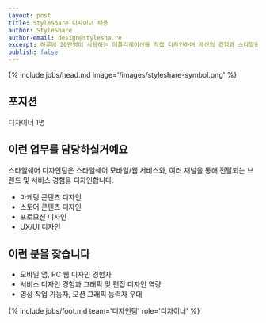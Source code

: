 ```yaml
---
layout: post
title: StyleShare 디자이너 채용
author: StyleShare
author-email: design@stylesha.re
excerpt: 하루에 20만명이 사용하는 어플리케이션을 직접 디자인하며 자신의 경험과 스타일을 녹여내보세요. 작지만 끈끈한 스타일쉐어 디자인팀은 언제든지 당신이 제안할 디자인에 귀기울이고 받아들일 준비가 되어있습니다. StyleShare와 함께 할 디자이너를 모십니다!
publish: false
---
```


{% include jobs/head.md image='/images/styleshare-symbol.png' %}

## 포지션

디자이너 1명


## 이런 업무를 담당하실거예요

스타일쉐어 디자인팀은 스타일쉐어 모바일/웹 서비스와, 여러 채널을 통해 전달되는 브랜드 및 서비스 경험을 디자인합니다.

- 마케팅 콘텐츠 디자인
- 스토어 콘텐츠 디자인
- 프로모션 디자인
- UX/UI 디자인


## 이런 분을 찾습니다

- 모바일 앱, PC 웹 디자인 경험자
- 서비스 디자인 경험과 그래픽 및 편집 디자인 역량
- 영상 작업 가능자, 모션 그래픽 능력자 우대

{% include jobs/foot.md team='디자인팀' role='디자이너' %}
